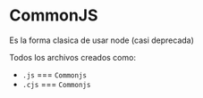 # CommonJS

Es la forma clasica de usar node (casi deprecada)

Todos los archivos creados como:

- `.js` === `Commonjs`
- `.cjs` === `Commonjs`
